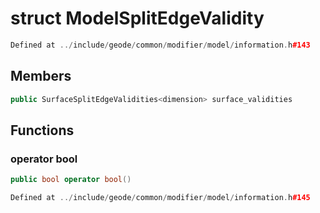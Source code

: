 # struct ModelSplitEdgeValidity

```cpp
Defined at ../include/geode/common/modifier/model/information.h#143
```

## Members

```cpp
public SurfaceSplitEdgeValidities<dimension> surface_validities

```



## Functions

### operator bool

```cpp
public bool operator bool()
```

```cpp
Defined at ../include/geode/common/modifier/model/information.h#145
```




